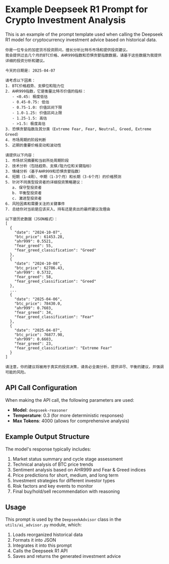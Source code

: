 # Example Deepseek R1 Prompt for Crypto Investment Analysis

This is an example of the prompt template used when calling the Deepseek R1 model for cryptocurrency investment advice based on historical data.

```
你是一位专业的加密货币投资顾问，擅长分析比特币市场和提供投资建议。
我会提供过去几个月的BTC价格、AHR999指数和恐惧贪婪指数数据，请基于这些数据为我提供详细的投资分析和建议。

今天的日期是: 2025-04-07

请考虑以下因素：
1. BTC价格趋势、支撑位和阻力位
2. AHR999指数，它是衡量比特币价值的指标：
   - <0.45: 极度低估
   - 0.45-0.75: 低估
   - 0.75-1.0: 价值区间下限
   - 1.0-1.25: 价值区间上限
   - 1.25-1.5: 高估
   - >1.5: 极度高估
3. 恐惧贪婪指数及其分类（Extreme Fear, Fear, Neutral, Greed, Extreme Greed）
4. 市场周期的阶段判断
5. 近期的重要价格变动和波动性

请提供以下内容：
1. 市场状况摘要和当前所处周期阶段
2. 技术分析（包括趋势、支撑/阻力位和关键指标）
3. 情绪分析（基于AHR999和恐惧贪婪指数）
4. 短期（1-4周）、中期（1-3个月）和长期（3-6个月）的价格预测
5. 针对不同类型投资者的详细投资策略建议：
   a. 保守型投资者
   b. 平衡型投资者
   c. 激进型投资者
6. 风险因素和需要关注的关键事件
7. 总结你对当前是应该买入、持有还是卖出的最终建议及理由

以下是历史数据（JSON格式）：
[
  {
    "date": "2024-10-07",
    "btc_price": 61453.28,
    "ahr999": 0.5521,
    "fear_greed": 55,
    "fear_greed_classification": "Greed"
  },
  {
    "date": "2024-10-08",
    "btc_price": 62786.43,
    "ahr999": 0.5732,
    "fear_greed": 58,
    "fear_greed_classification": "Greed"
  },
  ...
  {
    "date": "2025-04-06",
    "btc_price": 78430.0,
    "ahr999": 0.7603,
    "fear_greed": 34,
    "fear_greed_classification": "Fear"
  },
  {
    "date": "2025-04-07",
    "btc_price": 76877.98,
    "ahr999": 0.6603,
    "fear_greed": 23,
    "fear_greed_classification": "Extreme Fear"
  }
]

请注意，你的建议将被用于真实的投资决策，请务必全面分析，提供详尽、平衡的建议，并强调可能的风险。
```

## API Call Configuration

When making the API call, the following parameters are used:

* **Model**: `deepseek-reasoner`
* **Temperature**: 0.3 (for more deterministic responses)
* **Max Tokens**: 4000 (allows for comprehensive analysis)

## Example Output Structure

The model's response typically includes:

1. Market status summary and cycle stage assessment
2. Technical analysis of BTC price trends
3. Sentiment analysis based on AHR999 and Fear & Greed indices
4. Price predictions for short, medium, and long term
5. Investment strategies for different investor types
6. Risk factors and key events to monitor
7. Final buy/hold/sell recommendation with reasoning

## Usage

This prompt is used by the `DeepseekAdvisor` class in the `utils/ai_advisor.py` module, which:
1. Loads reorganized historical data 
2. Formats it into JSON
3. Integrates it into this prompt
4. Calls the Deepseek R1 API
5. Saves and returns the generated investment advice 